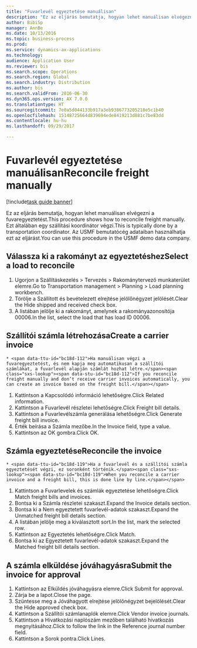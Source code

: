 ```yaml
--- 
title: "Fuvarlevél egyeztetése manuálisan"
description: "Ez az eljárás bemutatja, hogyan lehet manuálisan elvégezni a fuvaregyeztetést."
author: BibiSp
manager: AnnBe
ms.date: 10/13/2016
ms.topic: business-process
ms.prod: 
ms.service: dynamics-ax-applications
ms.technology: 
audience: Application User
ms.reviewer: bis
ms.search.scope: Operations
ms.search.region: Global
ms.search.industry: Distribution
ms.author: bis
ms.search.validFrom: 2016-06-30
ms.dyn365.ops.version: AX 7.0.0
ms.translationtype: HT
ms.sourcegitcommit: 7e0a5d044133b917a3eb9386773205218e5c1b40
ms.openlocfilehash: 15148725664d839694ede8419213d881c7be83dd
ms.contentlocale: hu-hu
ms.lasthandoff: 09/29/2017

---
```

# <a name="reconcile-freight-manually"></a><span data-ttu-id="bc18d-103">Fuvarlevél egyeztetése manuálisan</span><span class="sxs-lookup"><span data-stu-id="bc18d-103">Reconcile freight manually</span></span>

[!include[task guide banner](../../includes/task-guide-banner.md)]

<span data-ttu-id="bc18d-104">Ez az eljárás bemutatja, hogyan lehet manuálisan elvégezni a fuvaregyeztetést.</span><span class="sxs-lookup"><span data-stu-id="bc18d-104">This procedure shows how to reconcile freight manually.</span></span> <span data-ttu-id="bc18d-105">Ezt általában egy szállítási koordinátor végzi.</span><span class="sxs-lookup"><span data-stu-id="bc18d-105">This is typically done by a transportation coordinator.</span></span> <span data-ttu-id="bc18d-106">Az USMF bemutatócég adataiban használhatja ezt az eljárást.</span><span class="sxs-lookup"><span data-stu-id="bc18d-106">You can use this procedure in the USMF demo data company.</span></span>


## <a name="select-a-load-to-reconcile"></a><span data-ttu-id="bc18d-107">Válassza ki a rakományt az egyeztetéshez</span><span class="sxs-lookup"><span data-stu-id="bc18d-107">Select a load to reconcile</span></span>
1. <span data-ttu-id="bc18d-108">Ugorjon a Szállításkezelés > Tervezés > Rakománytervező munkaterület elemre.</span><span class="sxs-lookup"><span data-stu-id="bc18d-108">Go to Transportation management > Planning > Load planning workbench.</span></span>
2. <span data-ttu-id="bc18d-109">Törölje a Szállított és bevételezett elrejtése jelölőnégyzet jelölését.</span><span class="sxs-lookup"><span data-stu-id="bc18d-109">Clear the Hide shipped and received check box.</span></span> 
3. <span data-ttu-id="bc18d-110">A listában jelölje ki a rakományt, amelynek a rakományazonosítója 00006.</span><span class="sxs-lookup"><span data-stu-id="bc18d-110">In the list, select the load that has load ID 00006.</span></span>

## <a name="create-a-carrier-invoice"></a><span data-ttu-id="bc18d-111">Szállítói számla létrehozása</span><span class="sxs-lookup"><span data-stu-id="bc18d-111">Create a carrier invoice</span></span>
    * <span data-ttu-id="bc18d-112">Ha manuálisan végzi a fuvaregyeztetést, és nem kapja meg automatikusan a szállítói számlákat, a fuvarlevél alapján számlát hozhat létre.</span><span class="sxs-lookup"><span data-stu-id="bc18d-112">If you reconcile freight manually and don’t receive carrier invoices automatically, you can create an invoice based on the freight bill.</span></span>  
1. <span data-ttu-id="bc18d-113">Kattintson a Kapcsolódó információ lehetőségre.</span><span class="sxs-lookup"><span data-stu-id="bc18d-113">Click Related information.</span></span>
2. <span data-ttu-id="bc18d-114">Kattintson a Fuvarlevél részletei lehetőségre.</span><span class="sxs-lookup"><span data-stu-id="bc18d-114">Click Freight bill details.</span></span>
3. <span data-ttu-id="bc18d-115">Kattintson a Fuvarlevélszámla generálása lehetőségre.</span><span class="sxs-lookup"><span data-stu-id="bc18d-115">Click Generate freight bill invoice.</span></span>
4. <span data-ttu-id="bc18d-116">Érték beírása a Számla mezőbe.</span><span class="sxs-lookup"><span data-stu-id="bc18d-116">In the Invoice field, type a value.</span></span>
5. <span data-ttu-id="bc18d-117">Kattintson az OK gombra.</span><span class="sxs-lookup"><span data-stu-id="bc18d-117">Click OK.</span></span>

## <a name="reconcile-the-invoice"></a><span data-ttu-id="bc18d-118">Számla egyeztetése</span><span class="sxs-lookup"><span data-stu-id="bc18d-118">Reconcile the invoice</span></span>
    * <span data-ttu-id="bc18d-119">Ha a fuvarlevél és a szállítói számla egyeztetését végzi, ez soronként történik.</span><span class="sxs-lookup"><span data-stu-id="bc18d-119">When you reconcile a carrier invoice and a freight bill, this is done line by line.</span></span>  
1. <span data-ttu-id="bc18d-120">Kattintson a Fuvarlevelek és számlák egyeztetése lehetőségre.</span><span class="sxs-lookup"><span data-stu-id="bc18d-120">Click Match freight bills and invoices.</span></span>
2. <span data-ttu-id="bc18d-121">Bontsa ki a Számla részletei szakaszt.</span><span class="sxs-lookup"><span data-stu-id="bc18d-121">Expand the Invoice details section.</span></span>
3. <span data-ttu-id="bc18d-122">Bontsa ki a Nem egyeztetett fuvarlevél-adatok szakaszt.</span><span class="sxs-lookup"><span data-stu-id="bc18d-122">Expand the Unmatched freight bill details section.</span></span>
4. <span data-ttu-id="bc18d-123">A listában jelölje meg a kiválasztott sort.</span><span class="sxs-lookup"><span data-stu-id="bc18d-123">In the list, mark the selected row.</span></span>
5. <span data-ttu-id="bc18d-124">Kattintson az Egyeztetés lehetőségre.</span><span class="sxs-lookup"><span data-stu-id="bc18d-124">Click Match.</span></span>
6. <span data-ttu-id="bc18d-125">Bontsa ki az Egyeztetett fuvarlevél-adatok szakaszt.</span><span class="sxs-lookup"><span data-stu-id="bc18d-125">Expand the Matched freight bill details section.</span></span>

## <a name="submit-the-invoice-for-approval"></a><span data-ttu-id="bc18d-126">A számla elküldése jóváhagyásra</span><span class="sxs-lookup"><span data-stu-id="bc18d-126">Submit the invoice for approval</span></span>
1. <span data-ttu-id="bc18d-127">Kattintson az Elküldés jóváhagyásra elemre.</span><span class="sxs-lookup"><span data-stu-id="bc18d-127">Click Submit for approval.</span></span>
2. <span data-ttu-id="bc18d-128">Zárja be a lapot.</span><span class="sxs-lookup"><span data-stu-id="bc18d-128">Close the page.</span></span>
3. <span data-ttu-id="bc18d-129">Szüntesse meg a Jóváhagyott elrejtése jelölőnégyzet bejelölését.</span><span class="sxs-lookup"><span data-stu-id="bc18d-129">Clear the Hide approved check box.</span></span> 
4. <span data-ttu-id="bc18d-130">Kattintson a Szállítói számlanaplók elemre.</span><span class="sxs-lookup"><span data-stu-id="bc18d-130">Click Vendor invoice journals.</span></span>
5. <span data-ttu-id="bc18d-131">Kattintson a Hivatkozási naplószám mezőben található hivatkozás megnyitásához.</span><span class="sxs-lookup"><span data-stu-id="bc18d-131">Click to follow the link in the Reference journal number field.</span></span>
6. <span data-ttu-id="bc18d-132">Kattintson a Sorok pontra.</span><span class="sxs-lookup"><span data-stu-id="bc18d-132">Click Lines.</span></span>


